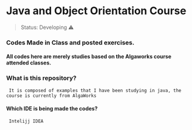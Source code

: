 # Java and Object Orientation Course 

  > Status: Developing ⚠️

  <h3>Codes Made in Class and posted exercises.</h3>
  
  <h4> All codes here are merely studies based on the Algaworks course attended classes. </h4>
  
  ### What is this repository? 

	 It is composed of examples that I have been studying in java, the course is currently from AlgaWorks

   #### Which IDE is being made the codes? 

	 Intelijj IDEA 
